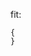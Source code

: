 

















fit:












































































































































































































































































```
{
}
```





































































